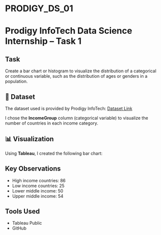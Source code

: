 # PRODIGY_DS_01
# Prodigy InfoTech Data Science Internship – Task 1

##  Task
Create a bar chart or histogram to visualize the distribution of a categorical or continuous variable, such as the distribution of ages or genders in a population.

## 📂 Dataset
The dataset used is provided by Prodigy InfoTech:
[Dataset Link](https://github.com/Prodigy-InfoTech/data-science-datasets/tree/main/Task%201)

I chose the **IncomeGroup** column (categorical variable) to visualize the number of countries in each income category.

## 📊 Visualization
Using **Tableau**, I created the following bar chart:


## Key Observations
- High income countries: 86
- Low income countries: 25
- Lower middle income: 50
- Upper middle income: 54

## Tools Used
- Tableau Public
- GitHub



